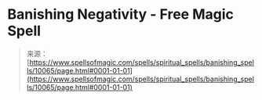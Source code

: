 <!--yml
category: 未分类
date: 2024-06-12 18:46:38
-->

# Banishing Negativity - Free Magic Spell

> 来源：[https://www.spellsofmagic.com/spells/spiritual_spells/banishing_spells/10065/page.html#0001-01-01](https://www.spellsofmagic.com/spells/spiritual_spells/banishing_spells/10065/page.html#0001-01-01)